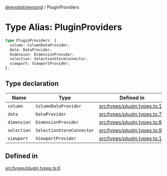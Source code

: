 [@revolist/revogrid](README.md) / PluginProviders

# Type Alias: PluginProviders

```ts
type PluginProviders: {
  column: ColumnDataProvider;
  data: DataProvider;
  dimension: DimensionProvider;
  selection: SelectionStoreConnector;
  viewport: ViewportProvider;
};
```

## Type declaration

| Name | Type | Defined in |
| ------ | ------ | ------ |
| `column` | `ColumnDataProvider` | [src/types/plugin.types.ts:10](https://github.com/revolist/revogrid/blob/1ac09c9216d3d9dcf169b93db55034b60bfdcc8e/src/types/plugin.types.ts#L10) |
| `data` | `DataProvider` | [src/types/plugin.types.ts:7](https://github.com/revolist/revogrid/blob/1ac09c9216d3d9dcf169b93db55034b60bfdcc8e/src/types/plugin.types.ts#L7) |
| `dimension` | `DimensionProvider` | [src/types/plugin.types.ts:8](https://github.com/revolist/revogrid/blob/1ac09c9216d3d9dcf169b93db55034b60bfdcc8e/src/types/plugin.types.ts#L8) |
| `selection` | `SelectionStoreConnector` | [src/types/plugin.types.ts:9](https://github.com/revolist/revogrid/blob/1ac09c9216d3d9dcf169b93db55034b60bfdcc8e/src/types/plugin.types.ts#L9) |
| `viewport` | `ViewportProvider` | [src/types/plugin.types.ts:11](https://github.com/revolist/revogrid/blob/1ac09c9216d3d9dcf169b93db55034b60bfdcc8e/src/types/plugin.types.ts#L11) |

## Defined in

[src/types/plugin.types.ts:6](https://github.com/revolist/revogrid/blob/1ac09c9216d3d9dcf169b93db55034b60bfdcc8e/src/types/plugin.types.ts#L6)
